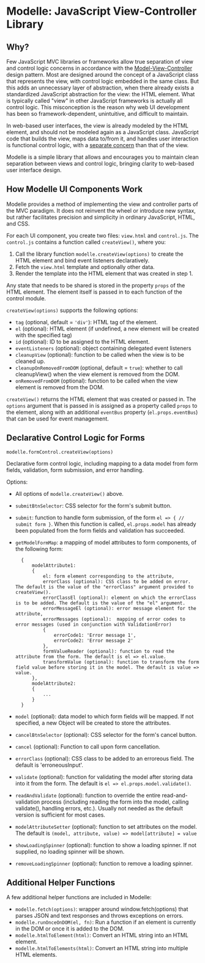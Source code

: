 # Modelle: JavaScript View-Controller Library

## Why?
Few JavaScript MVC libraries or frameworks allow true separation of view and control logic concerns in accordance with the [Model-View-Controller](https://en.wikipedia.org/wiki/Model%E2%80%93view%E2%80%93controller) design pattern. Most are designed around the concept of a JavaScript class that represents the view, with control logic embedded in the same class. But this adds an unnecessary layer of abstraction, when there already exists a standardized JavaScript abstraction for the view: the HTML element. What is typically called "view" in other JavaScript frameworks is actually all control logic. This misconception is the reason why web UI development has been so framework-dependent, unintuitive, and difficult to maintain.

In web-based user interfaces, the view is already modeled by the HTML element, and should not be modeled again as a JavaScript class. JavaScript code that builds the view, maps data to/from it, and handles user interaction is functional control logic, with a [separate concern](https://en.wikipedia.org/wiki/Separation_of_concerns) than that of the view.

Modelle is a simple library that allows and encourages you to maintain clean separation between views and control logic, bringing clarity to web-based user interface design.

## How Modelle UI Components Work
Modelle provides a method of implementing the view and controller parts of the MVC paradigm. It does not reinvent the wheel or introduce new syntax, but rather facilitates precision and simplicity in ordinary JavaScript, HTML, and CSS.

For each UI component, you create two files: `view.html` and `control.js`. The `control.js` contains a function called `createView()`, where you:
1. Call the library function `modelle.createView(options)` to create the HTML element and bind event listeners declaratively. 
2. Fetch the `view.html` template and optionally other data.
3. Render the template into the HTML element that was created in step 1.

Any state that needs to be shared is stored in the property `props` of the HTML element. The element itself is passed in to each function of the control module.

`createView(options)` supports the following options:
* `tag` (optional, default = `'div'`): HTML tag of the element.
* `el` (optional): HTML element (if undefined, a new element will be created with the specified tag)
* `id` (optional): ID to be assigned to the HTML element.
* `eventListeners` (optional): object containing delegated event listeners
* `cleanupView` (optional): function to be called when the view is to be cleaned up.
* `cleanupOnRemovedFromDOM` (optional, default = `true`): whether to call cleanupView() when the view element is removed from the DOM.
* `onRemovedFromDOM` (optional): function to be called when the view element is removed from the DOM.

`createView()` returns the HTML element that was created or passed in. The `options` argument that is passed in is assigned as a property called `props` to the element, along with an additional `eventBus` property (`el.props.eventBus`) that
can be used for event management.

## Declarative Control Logic for Forms
`modelle.formControl.createView(options)`

Declarative form control logic, including mapping to a data model from form fields, validation, form submission, and error handling. 

Options:
* All options of `modelle.createView()` above.
* `submitBtnSelector`: CSS selector for the form's submit button.
* `submit`: function to handle form submission, of the form `el => { // submit form }`. When this function is called, `el.props.model` has already been populated from the form fields and validation has succeeded.
* `getModelFormMap`: a mapping of model attributes to form components, of the following form: 

        {
            modelAttribute1:
            {
                el: form element corresponding to the attribute,
                errorClass (optional): CSS class to be added on error. The default is the value of the "errorClass" argument provided to createView().
                errorClassEl (optional): element on which the errorClass is to be added. The default is the value of the "el" argument.
                errorMessageEl (optional): error message element for the attribute,
                errorMessages (optional):  mapping of error codes to error messages (used in conjunction with ValidationError)
                {
                    errorCode1: 'Error message 1',
                    errorCode2: 'Error message 2'
                },
                formValueReader (optional): function to read the attribute from the form. The default is el => el.value.
                transformValue (optional): function to transform the form field value before storing it in the model. The default is value => value.
            },
            modelAttribute2:
            {
                ...
            }
        }

* `model` (optional): data model to which form fields will be mapped. If not specified, a new Object will be created to store the attributes.
* `cancelBtnSelector` (optional): CSS selector for the form's cancel button.
* `cancel` (optional): Function to call upon form cancellation.
* `errorClass` (optional): CSS class to be added to an erroreous field. The default is 'erroneousInput'.
* `validate` (optional): function for validating the model after storing data into it from the form. The default is `el => el.props.model.validate()`.
* `readAndValidate` (optional): function to override the entire read-and-validation process (including reading the form into the model, calling validate(), handling errors, etc.). Usually not needed as the default version is sufficient for most cases.
* `modelAttributeSetter` (optional): function to set attributes on the model. The default is `(model, attribute, value) => model[attribute] = value`
* `showLoadingSpinner` (optional): function to show a loading spinner. If not supplied, no loading spinner will be shown.
* `removeLoadingSpinner` (optional): function to remove a loading spinner.

## Additional Helper Functions
A few additional helper functions are included in Modelle:
* `modelle.fetch(options)`: wrapper around window.fetch(options) that parses JSON and text responses and throws exceptions on errors.
* `modelle.runOnceOnDOM(el, fn)`: Run a function if an element is currently in the DOM or once it is added to the DOM.
* `modelle.htmlToElement(html)`: Convert an HTML string into an HTML element.
* `modelle.htmlToElements(html)`: Convert an HTML string into multiple HTML elements.
